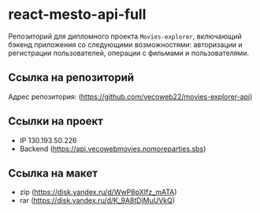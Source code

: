 # react-mesto-api-full
Репозиторий для дипломного проекта `Movies-explorer`, включающий бэкенд приложения со следующими возможностями: авторизации и регистрации пользователей, операции с фильмами и пользователями. 

## Ссылка на репозиторий  
Адрес репозитория: (https://github.com/vecoweb22/movies-explorer-api)

## Ссылки на проект
- IP 130.193.50.226
- Backend (https://api.vecowebmovies.nomoreparties.sbs)

## Ссылка на макет
- zip (https://disk.yandex.ru/d/WwP8pXIfz_mATA) 
- rar (https://disk.yandex.ru/d/K_9A8tDjMuUVkQ)
